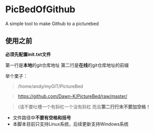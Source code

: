 # PicBedOfGithub
A simple tool to make Github to a picturebed
## 使用之前
**必须先配置init.txt文件**

第一行是**本地**的git仓库地址
第二行是**在线**的git仓库地址的前缀

举个栗子：
>/home/andy/myGIT/PictureBed

>https://github.com/Dawn-K/PictureBed/raw/master/

>(请不要吐槽一个有斜杠一个没有斜杠
而且**第二行行末不要加空格！**

- 文件路径中**不要有空格和括号**
- 本脚本目前只支持Linux系统，后续更新支持Windows系统
